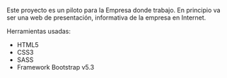Este proyecto es un piloto para la Empresa donde trabajo.
En principio va ser una web de presentación, informativa
de la empresa en Internet.

Herramientas usadas:
- HTML5
- CSS3
- SASS
- Framework Bootstrap v5.3